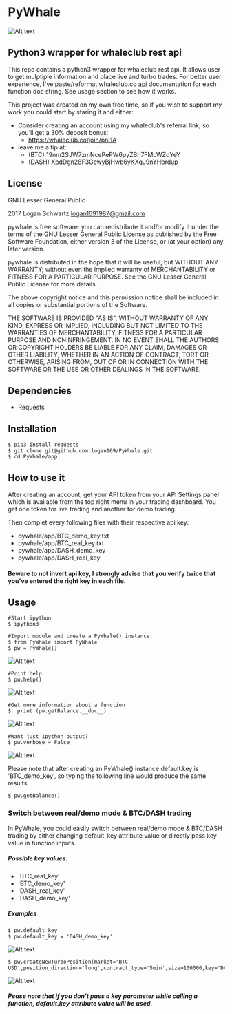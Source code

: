 # PyWhale

![Alt text](/picts/whale2.png?raw=true "pywhale logo")

## Python3 wrapper for whaleclub rest api

This repo contains a python3 wrapper for whaleclub rest api. It allows user to get mulptiple information and place live and turbo trades. For better user experience, I've paste/reformat whaleclub.co [api](http://docs.whaleclub.co/#list-turbo-positions) documentation for each function doc string. See usage section to see how it works.

This project was created on my own free time, so if you wish to support my work you could start by staring it and either:

* Consider creating an account using my whaleclub's referral link, so you'll get a 30% deposit bonus: 
  * https://whaleclub.co/join/pnI1A
* leave me a tip at:
  * (BTC) 19nm2SJW7zmNcePePW6pyZBh7FMcWZdYeY
  * (DASH) XpdDgn28F3GcwyBjHwb6yKXqJ9nYHbrdup

## License

GNU Lesser General Public

2017 Logan Schwartz logan1691987@gmail.com

pywhale is free software: you can redistribute it and/or modify it under the terms of the GNU Lesser General Public License as published by the Free Software Foundation, either version 3 of the License, or (at your option) any later version.

pywhale is distributed in the hope that it will be useful, but WITHOUT ANY WARRANTY; without even the implied warranty of MERCHANTABILITY or FITNESS FOR A PARTICULAR PURPOSE. See the GNU Lesser General Public License for more details.

The above copyright notice and this permission notice shall be included in all copies or substantial portions of the Software.

THE SOFTWARE IS PROVIDED "AS IS", WITHOUT WARRANTY OF ANY KIND, EXPRESS OR IMPLIED, INCLUDING BUT NOT LIMITED TO THE WARRANTIES OF MERCHANTABILITY, FITNESS FOR A PARTICULAR PURPOSE AND NONINFRINGEMENT. IN NO EVENT SHALL THE AUTHORS OR COPYRIGHT HOLDERS BE LIABLE FOR ANY CLAIM, DAMAGES OR OTHER LIABILITY, WHETHER IN AN ACTION OF CONTRACT, TORT OR OTHERWISE, ARISING FROM, OUT OF OR IN CONNECTION WITH THE SOFTWARE OR THE USE OR OTHER DEALINGS IN THE SOFTWARE.

## Dependencies

* Requests

## Installation
    $ pip3 install requests 
    $ git clone git@github.com:logan169/PyWhale.git
    $ cd PyWhale/app

## How to use it

After creating an account, get your API token from your API Settings panel which is available from the top right menu in your trading dashboard. You get one token for live trading and another for demo trading.

Then complet every following files with their respective api key:

- pywhale/app/BTC_demo_key.txt
- pywhale/app/BTC_real_key.txt
- pywhale/app/DASH_demo_key
- pywhale/app/DASH_real_key

#### Beware to not invert api key, I strongly advise that you verify twice that you've entered the right key in each file.

## Usage

    #Start ipython
    $ ipython3
    
    #Import module and create a PyWhale() instance
    $ from PyWhale import PyWhale
    $ pw = PyWhale()    
    
![Alt text](/picts/pw.jpg?raw=true "pywhale logo")

    #Print help
    $ pw.help()
    
![Alt text](/picts/help.jpg?raw=true "pywhale logo")
    
    #Get more information about a function
    $  print (pw.getBalance.__doc__)
    
![Alt text](/picts/balance.jpg?raw=true "pywhale logo")
    
    #Want just ipython output?
    $ pw.verbose = False
![Alt text](/picts/verbose.jpg?raw=true "pywhale logo")

Please note that after creating an PyWhale() instance default.key is 'BTC_demo_key', so typing the following line would produce the same results:
    
    $ pw.getBalance()

### Switch between real/demo mode & BTC/DASH trading

In PyWhale, you could easily switch between real/demo mode & BTC/DASH trading by either changing default_key attribute value or directly pass key value in function inputs.

##### Possible key values:

- 'BTC_real_key'
- 'BTC_demo_key'
- 'DASH_real_key'
- 'DASH_demo_key'

##### Examples

    $ pw.default_key
    $ pw.default_key = 'DASH_demo_key'
![Alt text](/picts/default_key.jpg?raw=true "pywhale logo")

    $ pw.createNewTurboPosition(market='BTC-USD',position_direction='long',contract_type='5min',size=100000,key='DASH_demo_key')
![Alt text](/picts/passing_key.jpg?raw=true "pywhale logo")
    
    
##### Pease note that if you don't pass a key parameter while calling a function, default.key attribute value will be used.

    
    




